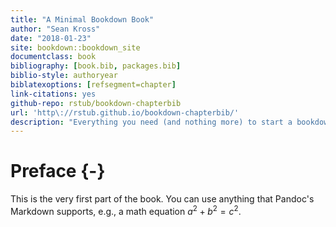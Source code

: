 ```yaml
--- 
title: "A Minimal Bookdown Book"
author: "Sean Kross"
date: "2018-01-23"
site: bookdown::bookdown_site
documentclass: book
bibliography: [book.bib, packages.bib]
biblio-style: authoryear
biblatexoptions: [refsegment=chapter]
link-citations: yes
github-repo: rstub/bookdown-chapterbib
url: 'http\://rstub.github.io/bookdown-chapterbib/'
description: "Everything you need (and nothing more) to start a bookdown book."
---
```





# Preface {-}

This is the very first part of the book. You can use anything that Pandoc's
Markdown supports, e.g., a math equation $a^2 + b^2 = c^2$.


